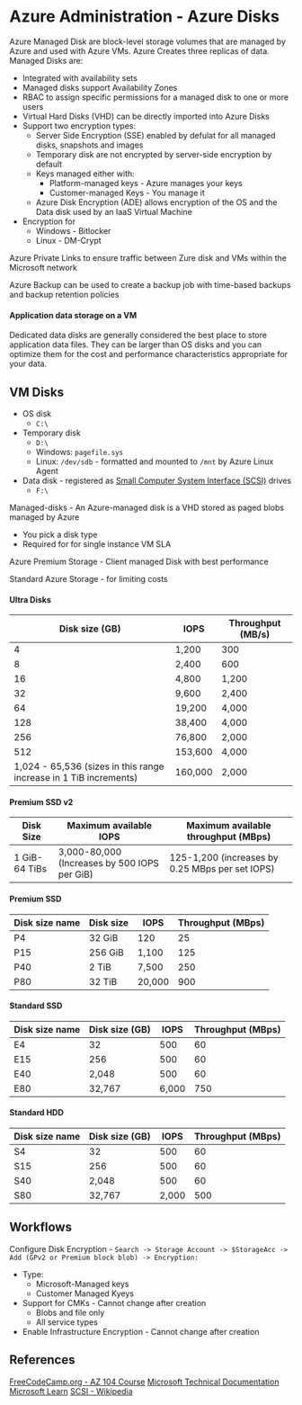 
# Azure Administration -  Azure Disks

Azure Managed Disk are block-level storage volumes that are managed by Azure and used with Azure VMs. Azure Creates three replicas of data.  Managed Disks are:
- Integrated with availability sets
- Managed disks support Availability Zones
- RBAC to assign specific permissions for a managed disk to one or more users
- Virtual Hard Disks (VHD) can be directly imported into Azure Disks
- Support two encryption types:
	- Server Side Encryption (SSE) enabled by defulat for all managed disks, snapshots and images 	
	 - Temporary disk are not encrypted by server-side encryption by default
	 - Keys managed either with:
		- Platform-managed keys - Azure manages your keys
		- Customer-managed Keys - You manage it 
	- Azure Disk Encryption (ADE) allows encryption of the OS and the Data disk used by an IaaS Virtual Machine
- Encryption for 
	- Windows - Bitlocker
	- Linux - DM-Crypt
	 
Azure Private Links to ensure traffic between Zure disk and VMs within the Microsoft network

Azure Backup can be used to create a backup job with time-based backups and backup retention policies


#### Application data storage on a VM

Dedicated data disks are generally considered the best place to store application data files. They can be larger than OS disks and you can optimize them for the cost and performance characteristics appropriate for your data.

## VM Disks

- OS disk
	- `C:\`
- Temporary disk 
	- `D:\`
	- Windows: `pagefile.sys`
	- Linux: `/dev/sdb` - formatted and mounted to `/mnt` by Azure Linux Agent
- Data disk - registered as [Small Computer System Interface (SCSI)](https://en.wikipedia.org/wiki/SCSI) drives
	- `F:\`

Managed-disks - An Azure-managed disk is a VHD stored as paged blobs managed by Azure
- You pick a disk type
- Required for for single instance VM SLA 

Azure Premium Storage - Client managed Disk with best performance

Standard Azure Storage - for limiting costs 

#### Ultra Disks

|Disk size (GB)|IOPS|Throughput (MB/s)|
|---|---|---|
|4|1,200|300|
|8|2,400|600|
|16|4,800|1,200|
|32|9,600|2,400|
|64|19,200|4,000|
|128|38,400|4,000|
|256|76,800|2,000|
|512|153,600|4,000|
|1,024 - 65,536 (sizes in this range increase in 1 TiB increments)|160,000|2,000|
#### Premium SSD v2

|Disk Size|Maximum available IOPS|Maximum available throughput (MBps)|
|---|---|---|
|1 GiB-64 TiBs|3,000-80,000 (Increases by 500 IOPS per GiB)|125-1,200 (increases by 0.25 MBps per set IOPS)|

#### Premium SSD

|Disk size name|Disk size|IOPS|Throughput (MBps)|
|---|---|---|---|
|P4|32 GiB|120|25|
|P15|256 GiB|1,100|125|
|P40|2 TiB|7,500|250|
|P80|32 TiB|20,000|900|

#### Standard SSD

|Disk size name|Disk size (GB)|IOPS|Throughput (MBps)|
|---|---|---|---|
|E4|32|500|60|
|E15|256|500|60|
|E40|2,048|500|60|
|E80|32,767|6,000|750|

#### Standard HDD

|Disk size name|Disk size (GB)|IOPS|Throughput (MBps)|
|---|---|---|---|
|S4|32|500|60|
|S15|256|500|60|
|S40|2,048|500|60|
|S80|32,767|2,000|500|

## Workflows

Configure Disk Encryption -
`Search -> Storage Account -> $StorageAcc -> Add (GPv2 or Premium block blob) -> Encryption:`
- Type:
	- Microsoft-Managed keys
	- Customer Managed Kyeys
- Support for CMKs - Cannot change after creation
	- Blobs and file only
	- All service types
- Enable Infrastructure Encryption - Cannot change after creation

## References

[FreeCodeCamp.org - AZ 104 Course](https://www.youtube.com/watch?v=10PbGbTUSAg&t=3458s)
[Microsoft Technical Documentation](https://learn.microsoft.com/en-us/docs/)
[Microsoft Learn](https://learn.microsoft.com/en-us/)
[SCSI - Wikipedia](https://en.wikipedia.org/wiki/SCSI)